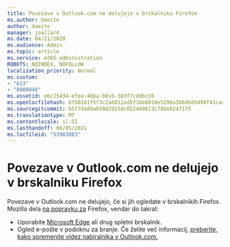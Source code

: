 ```yaml
---
title: Povezave v Outlook.com ne delujejo v brskalniku Firefox
ms.author: daeite
author: daeite
manager: joallard
ms.date: 04/21/2020
ms.audience: Admin
ms.topic: article
ms.service: o365-administration
ROBOTS: NOINDEX, NOFOLLOW
localization_priority: Normal
ms.custom:
- "813"
- "8000048"
ms.assetid: e6c75434-efea-46ba-b8c6-383f7cddbc28
ms.openlocfilehash: bfb8161f5f3c2a6812ad5f10e6910e5296a3b60bd5494f41cac6d883dc821d1d
ms.sourcegitcommit: b5f7da89a650d2915dc652449623c78be6247175
ms.translationtype: MT
ms.contentlocale: sl-SI
ms.lasthandoff: 08/05/2021
ms.locfileid: "53963083"
---
```

# <a name="links-in-outlookcom-dont-work-in-firefox"></a>Povezave v Outlook.com ne delujejo v brskalniku Firefox

Povezave v Outlook.com ne delujejo, če si jih ogledate v brskalnikih Firefox. Mozilla dela [na popravku za](https://go.microsoft.com/fwlink/p/?linkid=2001502&amp;clcid=0x409) Firefox, vendar do takrat:
  
- Uporabite [Microsoft Edge](https://go.microsoft.com/fwlink/p/?linkid=2001503&amp;clcid=0x409) ali drug spletni brskalnik.
- Ogled e-pošte v podoknu za branje. Če želite več informacij, [preberite, kako spremenite videz nabiralnika v Outlook.com.](https://support.office.com/article/b41c2ecb-f23c-42b3-b7f8-659646d5e58c?wt.mc_id=Office_Outlook_com_Alchemy)
